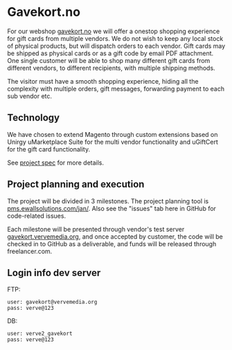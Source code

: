 # Gavekort.no

For our webshop [gavekort.no](www.gavekort.no) we will offer a one­stop shopping experience for gift cards from multiple vendors.
We do not wish to keep any local stock of physical products, but will dispatch orders to each vendor. 
Gift cards may be shipped as physical cards or as a gift code by email PDF attachment. 
One single customer will be able to shop many different gift cards from different vendors, 
to different recipients, with multiple shipping methods.

The visitor must have a smooth shopping experience, hiding all the complexity with multiple orders, 
gift messages, forwarding payment to each sub vendor etc.

## Technology

We have chosen to extend Magento through custom extensions based on Unirgy uMarketplace Suite 
for the multi vendor functionality and uGiftCert for the gift card functionality.

See [project spec](https://dl.dropboxusercontent.com/u/20080302/Develop%20Magento%20extensions%20for%20multi-vendor%20gift%20cards%20%28update%20may%203rd%29.pdf)
for more details.

## Project planning and execution

The project will be divided in 3 milestones. The project planning tool is [pms.ewallsolutions.com/jan/](http://pms.ewallsolutions.com/jan/).
Also see the "issues" tab here in GitHub for code-related issues.

Each milestone will be presented through vendor's test server [gavekort.vervemedia.org](http://gavekort.vervemedia.org/), 
and once accepted by customer, the code will be checked
in to GitHub as a deliverable, and funds will be released through freelancer.com.

## Login info dev server

FTP:

    user: gavekort@vervemedia.org
    pass: verve@123

DB:

    user: verve2_gavekort
    pass: verve@123
